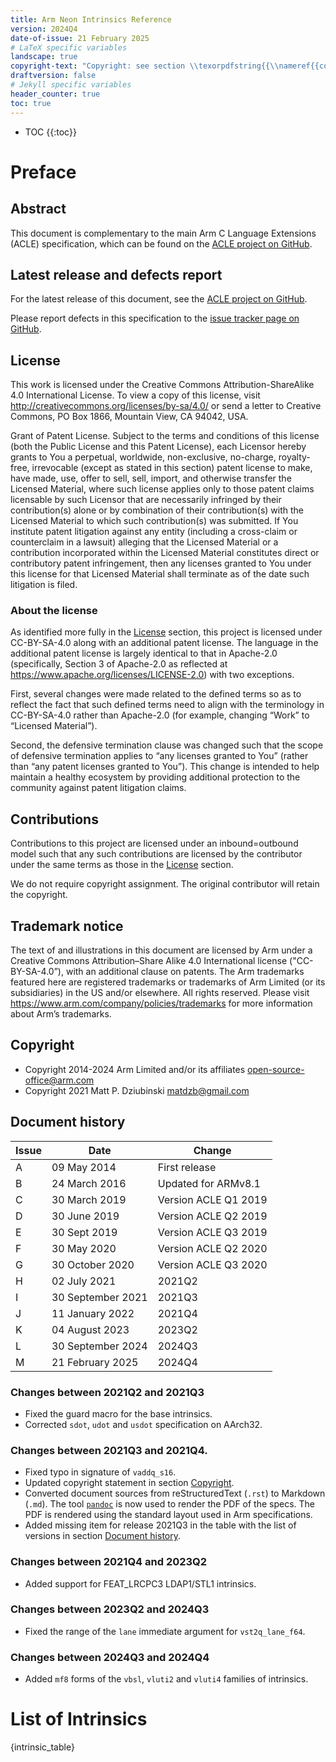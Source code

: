 ```yaml
---
title: Arm Neon Intrinsics Reference
version: 2024Q4
date-of-issue: 21 February 2025
# LaTeX specific variables
landscape: true
copyright-text: "Copyright: see section \\texorpdfstring{{\\nameref{{copyright}}}}{{Copyright}}."
draftversion: false
# Jekyll specific variables
header_counter: true
toc: true
---
```


<!--
SPDX-FileCopyrightText: Copyright 2014-2024 Arm Limited and/or its affiliates <open-source-office@arm.com>
SPDX-FileCopyrightText: Copyright 2021 Matt P. Dziubinski <matdzb@gmail.com>
CC-BY-SA-4.0 AND Apache-Patent-License
See LICENSE.md file for details
-->

<!---
**** Do not remove! ****
The two lines following this comment are necessary
to generate the Table of Contents via Jekyll.
They are automatically removed by the scripts that generate the pdfs.
-->
* TOC
{{:toc}}
# Preface

## Abstract

This document is complementary to the main Arm C Language Extensions
(ACLE) specification, which can be found on the [ACLE project on
GitHub](https://github.com/ARM-software/acle).

## Latest release and defects report

For the latest release of this document, see the [ACLE project on
GitHub](https://github.com/ARM-software/acle).

Please report defects in this specification to the [issue tracker page
on GitHub](https://github.com/ARM-software/acle/issues).

## License

This work is licensed under the Creative Commons Attribution-ShareAlike
4.0 International License. To view a copy of this license, visit
<http://creativecommons.org/licenses/by-sa/4.0/> or send a letter to
Creative Commons, PO Box 1866, Mountain View, CA 94042, USA.

Grant of Patent License. Subject to the terms and conditions of this
license (both the Public License and this Patent License), each Licensor
hereby grants to You a perpetual, worldwide, non-exclusive, no-charge,
royalty-free, irrevocable (except as stated in this section) patent
license to make, have made, use, offer to sell, sell, import, and
otherwise transfer the Licensed Material, where such license applies
only to those patent claims licensable by such Licensor that are
necessarily infringed by their contribution(s) alone or by combination
of their contribution(s) with the Licensed Material to which such
contribution(s) was submitted. If You institute patent litigation
against any entity (including a cross-claim or counterclaim in a
lawsuit) alleging that the Licensed Material or a contribution
incorporated within the Licensed Material constitutes direct or
contributory patent infringement, then any licenses granted to You under
this license for that Licensed Material shall terminate as of the date
such litigation is filed.

### About the license

As identified more fully in the [License](#license) section, this
project is licensed under CC-BY-SA-4.0 along with an additional patent
license. The language in the additional patent license is largely
identical to that in Apache-2.0 (specifically, Section 3 of Apache-2.0
as reflected at <https://www.apache.org/licenses/LICENSE-2.0>) with two
exceptions.

First, several changes were made related to the defined terms so as to
reflect the fact that such defined terms need to align with the
terminology in CC-BY-SA-4.0 rather than Apache-2.0 (for example, changing
“Work” to “Licensed Material”).

Second, the defensive termination clause was changed such that the scope
of defensive termination applies to “any licenses granted to You”
(rather than “any patent licenses granted to You”). This change is
intended to help maintain a healthy ecosystem by providing additional
protection to the community against patent litigation claims.

## Contributions

Contributions to this project are licensed under an inbound=outbound
model such that any such contributions are licensed by the contributor
under the same terms as those in the [License](#license) section.

We do not require copyright assignment. The original contributor will
retain the copyright.

## Trademark notice

The text of and illustrations in this document are licensed by Arm under
a Creative Commons Attribution–Share Alike 4.0 International license
("CC-BY-SA-4.0”), with an additional clause on patents. The Arm
trademarks featured here are registered trademarks or trademarks of Arm
Limited (or its subsidiaries) in the US and/or elsewhere. All rights
reserved. Please visit <https://www.arm.com/company/policies/trademarks>
for more information about Arm’s trademarks.

## Copyright

* Copyright 2014-2024 Arm Limited and/or its affiliates <open-source-office@arm.com>
* Copyright 2021 Matt P. Dziubinski <matdzb@gmail.com>

## Document history

| Issue | Date              | Change               |
| ----- | ----------------- | -------------------- |
| A     | 09 May 2014       | First release        |
| B     | 24 March 2016     | Updated for ARMv8.1  |
| C     | 30 March 2019     | Version ACLE Q1 2019 |
| D     | 30 June 2019      | Version ACLE Q2 2019 |
| E     | 30 Sept 2019      | Version ACLE Q3 2019 |
| F     | 30 May 2020       | Version ACLE Q2 2020 |
| G     | 30 October 2020   | Version ACLE Q3 2020 |
| H     | 02 July 2021      | 2021Q2               |
| I     | 30 September 2021 | 2021Q3               |
| J     | 11 January 2022   | 2021Q4               |
| K     | 04 August 2023    | 2023Q2               |
| L     | 30 September 2024 | 2024Q3               |
| M     | 21 February 2025  | 2024Q4               |

### Changes between 2021Q2 and 2021Q3

* Fixed the guard macro for the base intrinsics.
* Corrected ``sdot``, ``udot`` and ``usdot`` specification on AArch32.

### Changes between 2021Q3 and 2021Q4.

* Fixed typo in signature of ``vaddq_s16``.
* Updated copyright statement in section [Copyright](#copyright).
* Converted document sources from reStructuredText (`.rst`) to
  Markdown (`.md`). The tool [`pandoc`](https://pandoc.org/) is now
  used to render the PDF of the specs. The PDF is rendered using the
  standard layout used in Arm specifications.
* Added missing item for release 2021Q3 in the table with the list of
  versions in section [Document history](#document-history).

### Changes between 2021Q4 and 2023Q2

* Added support for FEAT_LRCPC3 LDAP1/STL1 intrinsics.

### Changes between 2023Q2 and 2024Q3

* Fixed the range of the ``lane`` immediate argument for ``vst2q_lane_f64``.

### Changes between 2024Q3 and 2024Q4

* Added `mf8` forms of the `vbsl`, `vluti2` and `vluti4` families of
  intrinsics.

<!---
**** Do not remove! ****
The line following this comment is necessary to generate custom geometry settings
for the intrinsics tables.
It is automatically removed by the scripts that generate the pdfs.
-->
<!--latex_geometry_conf-->

# List of Intrinsics

{intrinsic_table}
